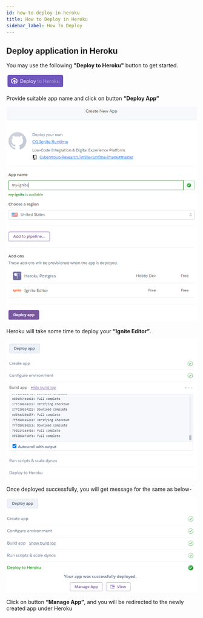```yaml
---
id: how-to-deploy-in-heroku
title: How to Deploy in Heroku
sidebar_label: How To Deploy
---
```


## Deploy application in Heroku

You may use the following **"Deploy to Heroku"** button to get started.

<a href="https://heroku.com/deploy?template=https://github.com/Cybergroup-Research/ignite-runtime-image" target="_blank">![](../assets/deployToHeroku/deploy-to-heroku.png)</a>

Provide suitable app name and click on button **“Deploy App”**

![](../assets/deployToHeroku/ignite-create-new-app.png)

Heroku will take some time to deploy your **“Ignite Editor”**.

![](../assets/deployToHeroku/heroku-app-deployment-start.png)

Once deployed successfully, you will get message for the same as below-

![](../assets/deployToHeroku/heroku-app-deployment-successfully.png)

Click on button **“Manage App”**, and you will be redirected to the newly created app under Heroku